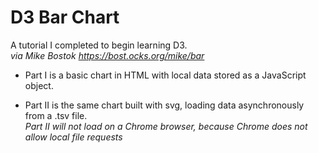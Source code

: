 # D3 Bar Chart
A tutorial I completed to begin learning D3.  
*via Mike Bostok https://bost.ocks.org/mike/bar*

- Part I is a basic chart in HTML with local data stored as a JavaScript object.

- Part II is the same chart built with svg, loading data asynchronously from a .tsv file.  
  *Part II will not load on a Chrome browser, because Chrome does not allow local file requests*
